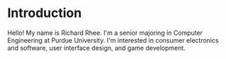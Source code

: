 # Introduction
Hello!
My name is Richard Rhee. I'm a senior majoring in Computer Engineering at Purdue University.
I'm interested in consumer electronics and software, user interface design, and game development.
